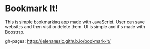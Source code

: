 # Bookmark It!
This is simple bookmarking app made with JavaScript. User can save websites and then visit or delete them. UI is simple and it's made with Boostrap.

gh-pages: https://jelenanesic.github.io/bookmark-it/
